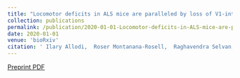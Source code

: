 ```yaml
---
title: "Locomotor deficits in ALS mice are paralleled by loss of V1-interneuron-connections onto fast motor neurons"
collection: publications
permalink: /publication/2020-01-01-Locomotor-deficits-in-ALS-mice-are-paralleled-by-loss-of-V1-interneuron-connections-onto-fast-motor-neurons
date: 2020-01-01
venue: 'bioRxiv'
citation: ' Ilary Allodi,  Roser Montanana-Rosell,  Raghavendra Selvan,  Peter Low,  Ole Kiehn, &quot;Locomotor deficits in ALS mice are paralleled by loss of V1-interneuron-connections onto fast motor neurons.&quot; bioRxiv, 2020.'
---
```

[Preprint PDF](https://www.biorxiv.org/content/biorxiv/early/2020/06/23/2020.06.23.166389.full.pdf)

